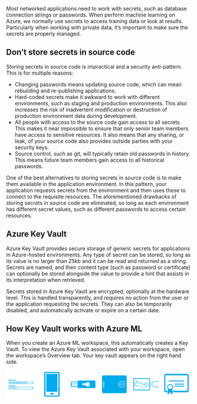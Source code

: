Most networked applications need to work with secrets, such as database connection strings or passwords. When perform machine learning on Azure, we normally use secrets to access training data or look at results. Particularly when working with private data, it’s important to make sure the secrets are properly managed.

## Don’t store secrets in source code

Storing secrets in source code is impractical and a security anti-pattern. This is for multiple reasons:

* Changing passwords means updating source code, which can mean rebuilding and re-publishing applications.
* Hard-coded secrets make it awkward to work with different environments, such as staging and production environments. This also increases the risk of inadvertent modification or destruction of production environment data during development. 
* All people with access to the source code gain access to all secrets. This makes it near impossible to ensure that only senior team members have access to sensitive resources. It also means that any sharing, or leak, of your source code also provides outside parties with your security keys.
* Source control, such as git, will typically retain old passwords in history. This means future team members gain access to all historical passwords.

One of the best alternatives to storing secrets in source code is to make them available in the application environment. In this pattern, your application requests secrets from the environment and then uses these to connect to the requisite resources. The aforementioned drawbacks of storing secrets in source code are eliminated, so long as each environment has different secret values, such as different passwords to access certain resources.

## Azure Key Vault

Azure Key Vault provides secure storage of generic secrets for applications in Azure-hosted environments. Any type of secret can be stored, so long as its value is no larger than 25kb and it can be read and returned as a string. Secrets are named, and their content type (such as password or certificate) can optionally be stored alongside the value to provide a hint that assists in its interpretation when retrieved.  

Secrets stored in Azure Key Vault are encrypted, optionally at the hardware level. This is handled transparently, and requires no action from the user or the application requesting the secrets. They can also be temporarily disabled, and automatically activate or expire on a certain date.

## How Key Vault works with Azure ML

When you create an Azure ML workspace, this automatically creates a Key Vault. To view the Azure Key Vault associated with your workspace, open the workspace’s Overview tab. Your key vault appears on the right hand side.

![A generic image of a key vault authenticator.](../media/4-key-vault.png)